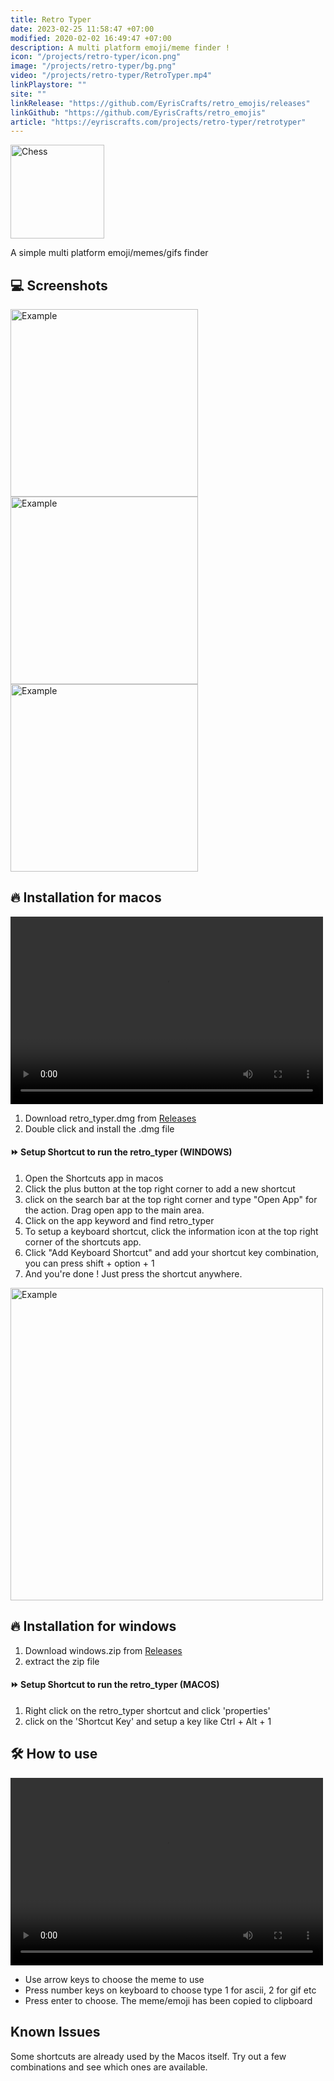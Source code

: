 ```yaml
---
title: Retro Typer
date: 2023-02-25 11:58:47 +07:00
modified: 2020-02-02 16:49:47 +07:00
description: A multi platform emoji/meme finder !
icon: "/projects/retro-typer/icon.png"
image: "/projects/retro-typer/bg.png"
video: "/projects/retro-typer/RetroTyper.mp4"
linkPlaystore: ""
site: ""
linkRelease: "https://github.com/EyrisCrafts/retro_emojis/releases"
linkGithub: "https://github.com/EyrisCrafts/retro_emojis"
article: "https://eyriscrafts.com/projects/retro-typer/retrotyper"
---
```




<div class="flex flex-col items-center gap-4 mb-10"> 
  <img src="/projects/retro-typer/icon.png" width='150px' alt="Chess" >

A simple multi platform emoji/memes/gifs finder

</div>




<h2 class="mb-5 mt-10"> 💻 Screenshots </h2>

<div class="flex flex-row flex-wrap items-center mt-5 mb-10">

<img src="/projects/retro-typer/retro_typer.gif" alt="Example" style="width:300px" class="hover:scale-125 transition inline-block overflow-hidden" >
<img src="/projects/retro-typer/emojis.png" alt="Example" style="width:300px" class="hover:scale-125 transition inline-block overflow-hidden" >
<img src="/projects/retro-typer/ascii.png" alt="Example" style="width:300px" class="hover:scale-125 transition inline-block overflow-hidden" >

</div>


<h2 class="mb-5 mt-10"> 🔥 Installation for macos </h2>

<video width="500" height="300" controls class="mb-5">
  <source src="/projects/retro-typer/macos_setup.mp4" type="video/mp4">
Your browser does not support the video tag.
</video>

<ol class="list-decimal pl-5 space-y-2 mb-10">
  <li>
    Download retro_typer.dmg from
    <a href="https://github.com/EyrisCrafts/retro_emojis/releases/tag/v4.0" class="text-blue-500 hover:text-blue-600 underline">
      Releases
    </a>
  </li>
  <li>
    Double click and install the .dmg file
  </li>
</ol>

<h4 class="mb-5 mt-10"> ⏩ Setup Shortcut to run the retro_typer (WINDOWS) </h4>


<ol class="list-decimal pl-5 space-y-2 mb-10">
  
<li>Open the Shortcuts app in macos</li>
<li>Click the plus button at the top right corner to add a new shortcut</li>
<li>click on the search bar at the top right corner and type "Open App" for the action. Drag open app to the main area.</li>
<li>Click on the app keyword and find retro_typer</li>
<li>To setup a keyboard shortcut, click the information icon at the top right corner of the shortcuts app.</li>
<li>Click "Add Keyboard Shortcut" and add your shortcut key combination, you can press shift + option + 1</li>
<li>And you're done ! Just press the shortcut anywhere.</li>

</ol>

<img src="/projects/retro-typer/screenshot.png" alt="Example" style="width:500px" class="mb-10">




<h2 class="mb-5 mt-10"> 🔥 Installation for windows </h2>

<ol class="list-decimal pl-5 space-y-2 mb-10">
    <li>
    Download windows.zip from
    <a href="https://github.com/EyrisCrafts/retro_emojis/releases/tag/v4.0" class="text-blue-500 hover:text-blue-600 underline">
      Releases
    </a>
  </li>
  <li>
    extract the zip file
  </li>
</ol>


<h4 class="mb-5 mt-10"> ⏩ Setup Shortcut to run the retro_typer (MACOS) </h4>
<ol class="list-decimal pl-5 space-y-2 mb-10">
  
<li>Right click on the retro_typer shortcut and click 'properties'</li>
<li>click on the 'Shortcut Key' and setup a key like Ctrl + Alt + 1</li>

</ol>


<h2 class="mb-5 mt-10"> 🛠️ How to use </h2>

<video width="500" height="300" controls class="mb-5">
  <source src="/projects/retro-typer/use_video.mp4" type="video/mp4">
Your browser does not support the video tag.
</video>


- Use arrow keys to choose the meme to use
- Press number keys on keyboard to choose type 1 for ascii, 2 for gif etc
- Press enter to choose. The meme/emoji has been copied to clipboard

<div class="p-5"></div>

<h2 class="mb-5 mt-10"> Known Issues </h2>

<!-- ### Shortcut on macos not working -->

Some shortcuts are already used by the Macos itself. Try out a few combinations and see which ones are available.

<div class="p-10"></div>
